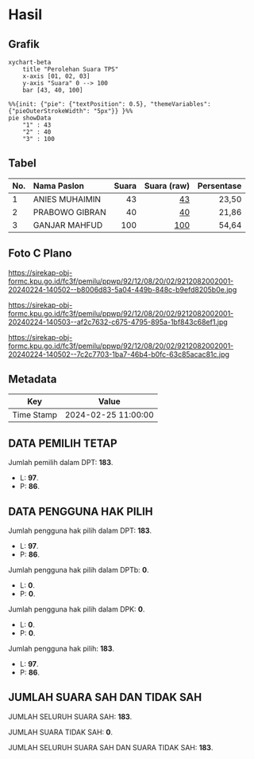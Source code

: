 # Hasil

## Grafik

```mermaid
xychart-beta
    title "Perolehan Suara TPS"
    x-axis [01, 02, 03]
    y-axis "Suara" 0 --> 100
    bar [43, 40, 100]
```

```mermaid
%%{init: {"pie": {"textPosition": 0.5}, "themeVariables": {"pieOuterStrokeWidth": "5px"}} }%%
pie showData
    "1" : 43
    "2" : 40
    "3" : 100
```

## Tabel

| No. | Nama Paslon    | Suara | Suara (raw) | Persentase |
|:--- |:-------------- | -----:| -----------:| ----------:|
| 1   | ANIES MUHAIMIN | 43    | [43][p-1]   | 23,50      |
| 2   | PRABOWO GIBRAN | 40    | [40][p-2]   | 21,86      |
| 3   | GANJAR MAHFUD  | 100   | [100][p-3]  | 54,64      |


[p-1]: https://github.com/gigit-pemilu/pemilu-2024-92-papua-barat/blob/main/pilpres/hitung-suara/sub/92-papua-barat/sub/12-pegunungan-arfak/sub/08-testega/sub/2002-meidogda/sub/001-tps/sub/paslon-1.txt
[p-2]: https://github.com/gigit-pemilu/pemilu-2024-92-papua-barat/blob/main/pilpres/hitung-suara/sub/92-papua-barat/sub/12-pegunungan-arfak/sub/08-testega/sub/2002-meidogda/sub/001-tps/sub/paslon-2.txt
[p-3]: https://github.com/gigit-pemilu/pemilu-2024-92-papua-barat/blob/main/pilpres/hitung-suara/sub/92-papua-barat/sub/12-pegunungan-arfak/sub/08-testega/sub/2002-meidogda/sub/001-tps/sub/paslon-3.txt

## Foto C Plano

https://sirekap-obj-formc.kpu.go.id/fc3f/pemilu/ppwp/92/12/08/20/02/9212082002001-20240224-140502--b8006d83-5a04-449b-848c-b9efd8205b0e.jpg

https://sirekap-obj-formc.kpu.go.id/fc3f/pemilu/ppwp/92/12/08/20/02/9212082002001-20240224-140503--af2c7632-c675-4795-895a-1bf843c68ef1.jpg

https://sirekap-obj-formc.kpu.go.id/fc3f/pemilu/ppwp/92/12/08/20/02/9212082002001-20240224-140502--7c2c7703-1ba7-46b4-b0fc-63c85acac81c.jpg


## Metadata

| Key        | Value               |
| ---------- | ------------------- |
| Time Stamp | 2024-02-25 11:00:00 |


## DATA PEMILIH TETAP

Jumlah pemilih dalam DPT: **183**.
 * L: **97**.
 * P: **86**.

## DATA PENGGUNA HAK PILIH

Jumlah pengguna hak pilih dalam DPT: **183**.
 * L: **97**.
 * P: **86**.

Jumlah pengguna hak pilih dalam DPTb: **0**.
 * L: **0**.
 * P: **0**.

Jumlah pengguna hak pilih dalam DPK: **0**.
 * L: **0**.
 * P: **0**.

Jumlah pengguna hak pilih: **183**.
 * L: **97**.
 * P: **86**.

## JUMLAH SUARA SAH DAN TIDAK SAH

JUMLAH SELURUH SUARA SAH: **183**.

JUMLAH SUARA TIDAK SAH: **0**.

JUMLAH SELURUH SUARA SAH DAN SUARA TIDAK SAH: **183**.


